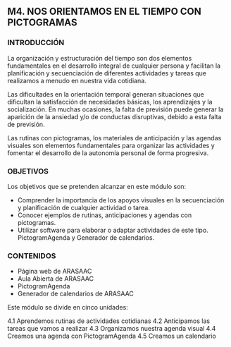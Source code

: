 ## M4. NOS ORIENTAMOS EN EL TIEMPO CON PICTOGRAMAS

### INTRODUCCIÓN

La organización y estructuración del tiempo son dos elementos fundamentales en el desarrollo integral de cualquier persona y facilitan la planificación y secuenciación de diferentes actividades y tareas que realizamos a menudo en nuestra vida cotidiana.

Las dificultades en la orientación temporal generan situaciones que dificultan la satisfacción de necesidades básicas, los aprendizajes y la socialización. En muchas ocasiones, la falta de previsión puede generar la aparición de la ansiedad y/o de conductas disruptivas, debido a esta falta de previsión.

Las rutinas con pictogramas, los materiales de anticipación y las agendas visuales son elementos fundamentales para organizar las actividades y fomentar el desarrollo de la autonomía personal de forma progresiva.

### OBJETIVOS

Los objetivos que se pretenden alcanzar en este módulo son:

-   Comprender la importancia de los apoyos visuales en la secuenciación y planificación de cualquier actividad o tarea.   
-   Conocer ejemplos de rutinas, anticipaciones y agendas con pictogramas. 
-   Utilizar software para elaborar o adaptar actividades de este tipo. PictogramAgenda y Generador de calendarios.

### CONTENIDOS

-   Página web de ARASAAC
-   Aula Abierta de ARASAAC
-   PictogramAgenda
-   Generador de calendarios de ARASAAC

Este módulo se divide en cinco unidades:

4.1 Aprendemos rutinas de actividades cotidianas
4.2 Anticipamos las tareas que vamos a realizar
4.3 Organizamos nuestra agenda visual
4.4 Creamos una agenda con PictogramAgenda
4.5 Creamos un calendario
<!--stackedit_data:
eyJoaXN0b3J5IjpbMTE0NjQxODk4MywtMjUwODU3NTgzLC0yMD
QxMjM1MzQsNzMwOTk4MTE2XX0=
-->